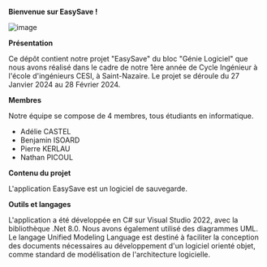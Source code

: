 **Bienvenue sur EasySave !**

![image](https://github.com/user-attachments/assets/665ab455-ec8a-4c30-9b71-1af4b699083f)

**Présentation**

Ce dépôt contient notre projet "EasySave" du bloc "Génie Logiciel" que nous avons réalisé dans le cadre de notre 1ère année de Cycle Ingénieur à l'école d'ingénieurs CESI, à Saint-Nazaire.
Le projet se déroule du 27 Janvier 2024 au 28 Février 2024.

**Membres**

Notre équipe se compose de 4 membres, tous étudiants en informatique. 
- Adélie CASTEL
- Benjamin ISOARD
- Pierre KERLAU
- Nathan PICOUL

**Contenu du projet**

L'application EasySave est un logiciel de sauvegarde. 

**Outils et langages** 

L'application a été développée en C# sur Visual Studio 2022, avec la bibliothèque .Net 8.0. 
Nous avons également utilisé des diagrammes UML. Le langage Unified Modeling Language est destiné à faciliter la conception des documents nécessaires au développement d'un logiciel orienté objet, comme standard de modélisation de l'architecture logicielle.
